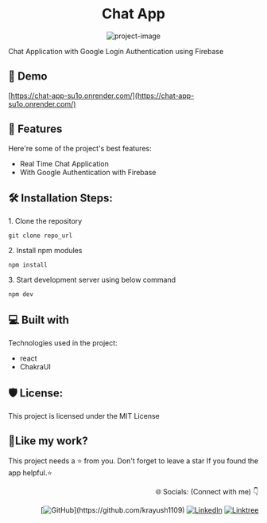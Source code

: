 <h1 align="center" id="title">Chat App</h1>

<p align="center"><img src="https://socialify.git.ci/DEPLOY-1109/chat-app/image?language=1&name=1&owner=1&pattern=Solid&theme=Dark" alt="project-image"></p>

<p id="description">Chat Application with Google Login Authentication using Firebase</p>

<h2>🚀 Demo</h2>

[https://chat-app-su1o.onrender.com/](https://chat-app-su1o.onrender.com/)

  
  
<h2>🧐 Features</h2>

Here're some of the project's best features:

*   Real Time Chat Application
*   With Google Authentication with Firebase

<h2>🛠️ Installation Steps:</h2>

<p>1. Clone the repository</p>

```
git clone repo_url
```

<p>2. Install npm modules</p>

```
npm install
```

<p>3. Start development server using below command</p>

```
npm dev
```

  
  
<h2>💻 Built with</h2>

Technologies used in the project:

*   react
*   ChakraUI

<h2>🛡️ License:</h2>

This project is licensed under the MIT License

<h2>💖Like my work?</h2>

This project needs a ⭐️ from you. Don't forget to leave a star If you found the app helpful.⭐️

<div align='right' > 
<p>🌐 Socials: (Connect with me) 👇 </p>

[![GitHub](https://img.shields.io/badge/github%20Profile-%23121011.svg?style=for-the-badge&logo=github&logoColor=white&style='')](https://github.com/krayush1109) [![LinkedIn](https://img.shields.io/badge/LinkedIn-%230077B5.svg?logo=linkedin&logoColor=white)](https://linkedin.com/in/krayush1109) [![Linktree](https://img.shields.io/badge/linktree-39E09B?style=for-the-badge&logo=linktree&logoColor=white&style)](https://linktr.ee/krayush1109)
</div>